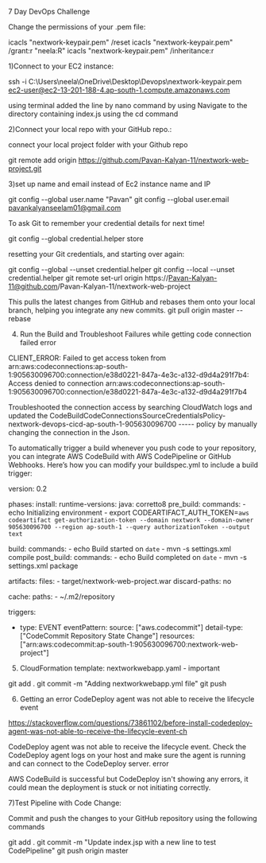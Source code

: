 7 Day DevOps Challenge

Change the permissions of your .pem file:

icacls "nextwork-keypair.pem" /reset
icacls "nextwork-keypair.pem" /grant:r "neela:R"
icacls "nextwork-keypair.pem" /inheritance:r


1)Connect to your EC2 instance:

ssh -i C:\Users\neela\OneDrive\Desktop\Devops\nextwork-keypair.pem ec2-user@ec2-13-201-188-4.ap-south-1.compute.amazonaws.com

<p> using terminal added the line by nano command by using Navigate to the directory containing index.js using the cd command</p>


2)Connect your local repo with your GitHub repo.:

connect your local project folder with your Github repo

git remote add origin https://github.com/Pavan-Kalyan-11/nextwork-web-project.git

3)set up name and email instead of Ec2 instance name and IP

git config --global user.name "Pavan"
git config --global user.email pavankalyanseelam01@gmail.com

To ask Git to remember your credential details for next time!

git config --global credential.helper store


resetting your Git credentials, and starting over again:

git config --global --unset credential.helper
git config --local --unset credential.helper
git remote set-url origin https://Pavan-Kalyan-11@github.com/Pavan-Kalyan-11/nextwork-web-project

This pulls the latest changes from GitHub and rebases them onto your local branch, helping you integrate any new commits.
git pull origin master --rebase



4) Run the Build and Troubleshoot Failures while getting code connection failed error

CLIENT_ERROR: Failed to get access token from arn:aws:codeconnections:ap-south-1:905630096700:connection/e38d0221-847a-4e3c-a132-d9d4a291f7b4: Access denied to connection arn:aws:codeconnections:ap-south-1:905630096700:connection/e38d0221-847a-4e3c-a132-d9d4a291f7b4

Troubleshooted the connection access by searching CloudWatch logs and updated the 
CodeBuildCodeConnectionsSourceCredentialsPolicy-nextwork-devops-cicd-ap-south-1-905630096700   ----- policy by manually changing the connection in the Json.


To automatically trigger a build whenever you push code to your repository, you can integrate AWS CodeBuild with AWS CodePipeline or GitHub Webhooks. Here’s how you can modify your buildspec.yml to include a build trigger:

version: 0.2

phases:
  install:
    runtime-versions:
      java: corretto8
  pre_build:
    commands:
      - echo Initializing environment
      - export CODEARTIFACT_AUTH_TOKEN=`aws codeartifact get-authorization-token --domain nextwork --domain-owner 905630096700 --region ap-south-1 --query authorizationToken --output text`

  build:
    commands:
      - echo Build started on `date`
      - mvn -s settings.xml compile
  post_build:
    commands:
      - echo Build completed on `date`
      - mvn -s settings.xml package

artifacts:
  files:
    - target/nextwork-web-project.war
  discard-paths: no

cache:
  paths:
    - ~/.m2/repository

triggers:
  - type: EVENT
    eventPattern:
      source: ["aws.codecommit"]
      detail-type: ["CodeCommit Repository State Change"]
      resources: ["arn:aws:codecommit:ap-south-1:905630096700:nextwork-web-project"]


5) CloudFormation template: nextworkwebapp.yaml -  important

git add .
git commit -m "Adding nextworkwebapp.yml file"
git push


6) Getting an error CodeDeploy agent was not able to receive the lifecycle event

https://stackoverflow.com/questions/73861102/before-install-codedeploy-agent-was-not-able-to-receive-the-lifecycle-event-ch

CodeDeploy agent was not able to receive the lifecycle event. Check the CodeDeploy agent logs on your host and make sure the agent is running and can connect to the CodeDeploy server. error


AWS CodeBuild is successful but CodeDeploy isn't showing any errors, it could mean the deployment is stuck or not initiating correctly.


7)Test Pipeline with Code Change:

Commit and push the changes to your GitHub repository using the following commands

git add .
git commit -m "Update index.jsp with a new line to test CodePipeline"
git push origin master



